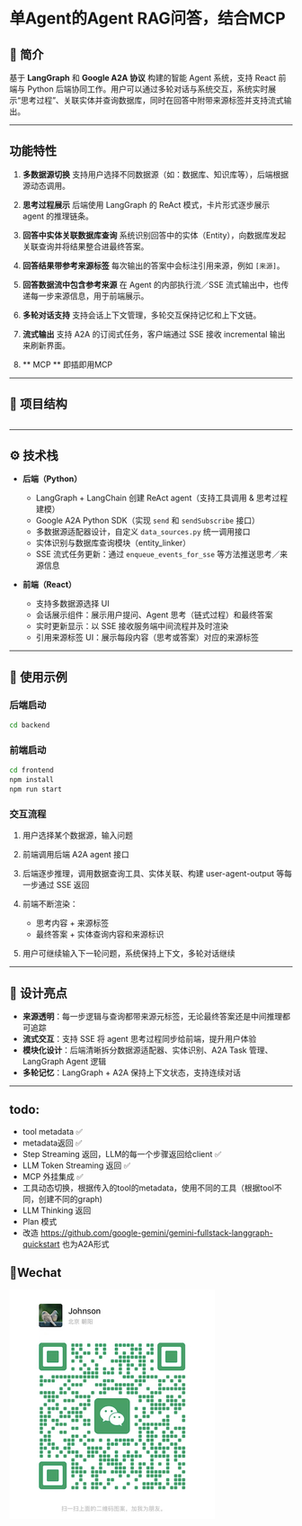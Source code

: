 # 单Agent的Agent RAG问答，结合MCP

## 🚀 简介

基于 **LangGraph** 和 **Google A2A 协议** 构建的智能 Agent 系统，支持 React 前端与 Python 后端协同工作。用户可以通过多轮对话与系统交互，系统实时展示“思考过程”、关联实体并查询数据库，同时在回答中附带来源标签并支持流式输出。

---

## 功能特性

1. **多数据源切换**
   支持用户选择不同数据源（如：数据库、知识库等），后端根据源动态调用。

2. **思考过程展示**
   后端使用 LangGraph 的 ReAct 模式，卡片形式逐步展示 agent 的推理链条。

3. **回答中实体关联数据库查询**
   系统识别回答中的实体（Entity），向数据库发起关联查询并将结果整合进最终答案。

4. **回答结果带参考来源标签**
   每次输出的答案中会标注引用来源，例如 `[来源]`。

5. **回答数据流中包含参考来源**
   在 Agent 的内部执行流／SSE 流式输出中，也传递每一步来源信息，用于前端展示。

6. **多轮对话支持**
   支持会话上下文管理，多轮交互保持记忆和上下文链。

7. **流式输出**
   支持 A2A 的订阅式任务，客户端通过 SSE 接收 incremental 输出来刷新界面。

8. ** MCP **
    即插即用MCP

---

## 📂 项目结构

```

```

---

## ⚙️ 技术栈

* **后端（Python）**

  * LangGraph + LangChain 创建 ReAct agent（支持工具调用 & 思考过程建模）
  * Google A2A Python SDK（实现 `send` 和 `sendSubscribe` 接口）
  * 多数据源适配器设计，自定义 `data_sources.py` 统一调用接口
  * 实体识别与数据库查询模块（entity_linker）
  * SSE 流式任务更新：通过 `enqueue_events_for_sse` 等方法推送思考／来源信息

* **前端（React）**

  * 支持多数据源选择 UI
  * 会话展示组件：展示用户提问、Agent 思考（链式过程）和最终答案
  * 实时更新显示：以 SSE 接收服务端中间流程并及时渲染
  * 引用来源标签 UI：展示每段内容（思考或答案）对应的来源标签

---

## 🧪 使用示例

### 后端启动

```bash
cd backend

```

### 前端启动

```bash
cd frontend
npm install
npm run start
```

### 交互流程

1. 用户选择某个数据源，输入问题
2. 前端调用后端 A2A agent 接口
3. 后端逐步推理，调用数据查询工具、实体关联、构建 user-agent-output 等每一步通过 SSE 返回
4. 前端不断渲染：

   * 思考内容 + 来源标签
   * 最终答案 + 实体查询内容和来源标识
5. 用户可继续输入下一轮问题，系统保持上下文，多轮对话继续

---

## 🎯 设计亮点

* **来源透明**：每一步逻辑与查询都带来源元标签，无论最终答案还是中间推理都可追踪
* **流式交互**：支持 SSE 将 agent 思考过程同步给前端，提升用户体验
* **模块化设计**：后端清晰拆分数据源适配器、实体识别、A2A Task 管理、LangGraph Agent 逻辑
* **多轮记忆**：LangGraph + A2A 保持上下文状态，支持连续对话

---


## todo:
* tool metadata ✅
* metadata返回 ✅
* Step Streaming 返回，LLM的每一个步骤返回给client ✅
* LLM Token Streaming 返回 ✅
* MCP 外挂集成 ✅
* 工具动态切换，根据传入的tool的metadata，使用不同的工具（根据tool不同，创建不同的graph)
* LLM Thinking 返回
* Plan 模式 
* 改造 https://github.com/google-gemini/gemini-fullstack-langgraph-quickstart  也为A2A形式

## 🤝Wechat
![weichat.png](doc%2Fweichat.png)
